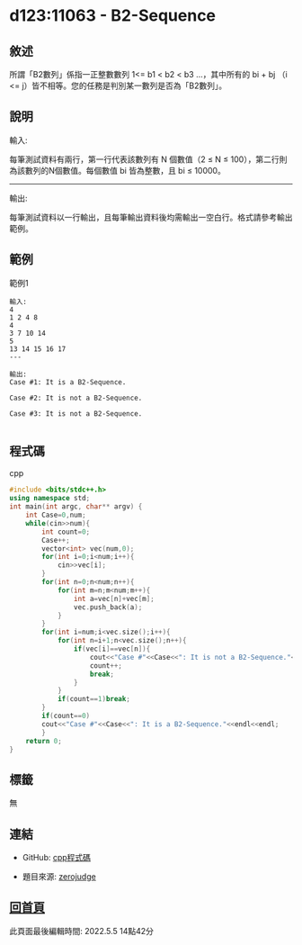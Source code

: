 # d123:11063 - B2-Sequence

## 敘述

所謂「B2數列」係指一正整數數列 1<= b1 < b2 < b3 ...，其中所有的 bi + bj （i <= j）皆不相等。您的任務是判別某一數列是否為「B2數列」。


## 說明

輸入:

每筆測試資料有兩行，第一行代表該數列有 N 個數值（2 ≤ N ≤ 100），第二行則為該數列的N個數值。每個數值 bi 皆為整數，且 bi ≤ 10000。

---

輸出:

每筆測試資料以一行輸出，且每筆輸出資料後均需輸出一空白行。格式請參考輸出範例。

## 範例
範例1

```
輸入:
4
1 2 4 8
4
3 7 10 14
5
13 14 15 16 17
---

輸出:
Case #1: It is a B2-Sequence.

Case #2: It is not a B2-Sequence.

Case #3: It is not a B2-Sequence.


```

## 程式碼
cpp

```cpp
#include <bits/stdc++.h>
using namespace std;
int main(int argc, char** argv) {
    int Case=0,num;
    while(cin>>num){
        int count=0;
        Case++;
        vector<int> vec(num,0);
        for(int i=0;i<num;i++){
            cin>>vec[i];    
        }
        for(int n=0;n<num;n++){
            for(int m=n;m<num;m++){
                int a=vec[n]+vec[m];
                vec.push_back(a);
            }
        }
        for(int i=num;i<vec.size();i++){
            for(int n=i+1;n<vec.size();n++){
                if(vec[i]==vec[n]){
                    cout<<"Case #"<<Case<<": It is not a B2-Sequence."<<endl<<endl;
                    count++;
                    break;
                }
            }
            if(count==1)break;
        }
        if(count==0)
        cout<<"Case #"<<Case<<": It is a B2-Sequence."<<endl<<endl;
        }
    return 0;
}

```

## 標籤

無

## 連結
- GitHub: [cpp程式碼](https://github.com/henryleecode23/solve_record/blob/main/zerojudge/d123/main.cpp)


- 題目來源: [zerojudge](https://zerojudge.tw/ShowProblem?problemid=d123)

## [回首頁](https://henryleecode23.github.io/solve_record/)

此頁面最後編輯時間: 2022.5.5 14點42分
